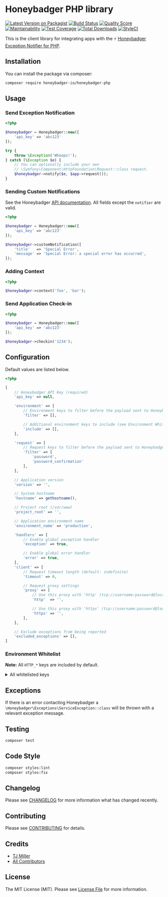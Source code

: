 # Honeybadger PHP library

[![Latest Version on Packagist](https://img.shields.io/packagist/v/honeybadger-io/honeybadger-php.svg?style=flat-square)](https://packagist.org/packages/honeybadger-io/honeybadger-php)
[![Build Status](https://img.shields.io/travis/sixlive/honeybadger-next/master.svg?style=flat-square)](https://travis-ci.org/sixlive/honeybadger-next)
[![Quality Score](https://img.shields.io/scrutinizer/g/sixlive/honeybadger-next.svg?style=flat-square)](https://scrutinizer-ci.com/g/sixlive/honeybadger-next)
[![Maintainability](https://api.codeclimate.com/v1/badges/5dfccab91329acaa9444/maintainability)](https://codeclimate.com/github/sixlive/honeybadger-next/maintainability)
[![Test Coverage](https://api.codeclimate.com/v1/badges/5dfccab91329acaa9444/test_coverage)](https://codeclimate.com/github/honeybadger-io/honeybadger-php/test_coverage)
[![Total Downloads](https://img.shields.io/packagist/dt/honeybadger-io/honeybadger-php.svg?style=flat-square)](https://packagist.org/packages/honeybadger-io/honeybadger-php)
[![StyleCI](https://styleci.io/repos/136602880/shield)](https://github.styleci.io/repos/136602880)

This is the client library for integrating apps with the :zap: [Honeybadger Exception Notifier for PHP](http://honeybadger.io).

## Installation
You can install the package via composer:

```bash
composer require honeybadger-io/honeybadger-php
```

## Usage
### Send Exception Notification
```php
<?php

$honeybadger = Honeybadger::new([
    'api_key' => 'abc123'
]);

try {
    throw \Exception('Whoops!');
} catch (\Exception $e) {
    // You can optionally include your own
    // \Symfony\Component\HttpFoundation\Request::class request.
    $honeybadger->notify($e, $app->request());
}
```

### Sending Custom Notifications
See the Honeybadger [API documentation](https://docs.honeybadger.io/api/exceptions.html#sample-payload). All fields except the `notifier` are valid.

```php
<?php

$honeybadger = Honeybadger::new([
    'api_key' => 'abc123'
]);

$honeybadger->customNotification([
    'title'   => 'Special Error',
    'message' => 'Special Error: a special error has occurred',
]);
```

### Adding Context
```php
<?php

$honeybadger->context('foo', 'bar');
```

### Send Application Check-in
```php
<?php

$honeybadger = Honeybadger::new([
    'api_key' => 'abc123'
]);

$honeybadger->checkin('1234');
```

## Configuration
Default values are listed below.

```php
<?php

[
    // Honeybadger API Key (required)
    'api_key' => null,

    'environment' => [
        // Environment keys to filter before the payload sent to Honeybadger (see Environment Whitelist)
        'filter' => [],

        // Additional environment keys to include (see Environment Whitelist)
        'include' => [],
    ],

    'request' => [
        // Request keys to filter before the payload sent to Honeybadger
        'filter' => [
            'password',
            'password_confirmation'
        ],
    ],

    // Application version
    'version' => '',

    // System hostname
    'hostname' => gethostname(),

    // Project root (/var/www)
    'project_root' => '',

    // Application environment name
    'environment_name' => 'production',

    'handlers' => [
        // Enable global exception handler
        'exception' => true,

        // Enable global error handler
        'error' => true,
    ],
    'client' => [
        // Request timeout length (default: indefinite)
        'timeout' => 0,

        // Request proxy settings
        'proxy' => [
            // Use this proxy with 'http' (tcp://username:password@localhost:8125)
            'http'  => '',

            // Use this proxy with 'https' (tcp://username:password@localhost:8125)
            'https' => '',
        ],
    ],

    // Exclude exceptions from being reported
    'excluded_exceptions' => [],
]
```

### Environment Whitelist
**Note:** All `HTTP_*` keys are included by default.

<details>
    <summary>All whitelisted keys</summary>

```
'PHP_SELF'
'argv'
'argc'
'GATEWAY_INTERFACE'
'SERVER_ADDR'
'SERVER_NAME'
'SERVER_SOFTWARE'
'SERVER_PROTOCOL'
'REQUEST_METHOD'
'REQUEST_TIME'
'REQUEST_TIME_FLOAT'
'QUERY_STRING'
'DOCUMENT_ROOT'
'HTTPS'
'REMOTE_ADDR'
'REMOTE_HOST'
'REMOTE_PORT'
'REMOTE_USER'
'REDIRECT_REMOTE_USER'
'SCRIPT_FILENAME'
'SERVER_ADMIN'
'SERVER_PORT'
'SERVER_SIGNATURE'
'PATH_TRANSLATED'
'SCRIPT_NAME'
'REQUEST_URI'
'PHP_AUTH_DIGEST'
'PHP_AUTH_USER'
'PHP_AUTH_PW'
'AUTH_TYPE'
'PATH_INFO'
'ORIG_PATH_INFO'
'APP_ENV'
```

</details>

## Exceptions
If there is an error contacting Honeybadger a `\Honeybadger\Exceptions\ServiceException::class` will be thrown with a relevant exception message.

## Testing

``` bash
composer test
```

## Code Style
```bash
composer styles:lint
composer styles:fix
```

## Changelog
Please see [CHANGELOG](CHANGELOG.md) for more information what has changed recently.

## Contributing
Please see [CONTRIBUTING](CONTRIBUTING.md) for details.

## Credits
- [TJ Miller](https://github.com/sixlive)
- [All Contributors](../../contributors)

## License
The MIT License (MIT). Please see [License File](LICENSE.md) for more information.
